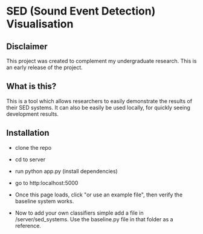 # SED (Sound Event Detection) Visualisation
## Disclaimer
This project was created to complement my undergraduate research. This is an early release of the project.

## What is this?
This is a tool which allows researchers to easily demonstrate the results of their SED systems. It can also be easily be used locally, for quickly seeing development results.

## Installation
- clone the repo
- cd to server
- run python app.py (install dependencies)
- go to http:localhost:5000

- Once this page loads, click "or use an example file", then verify the baseline system works.
- Now to add your own classifiers simple add a file in /server/sed_systems. Use the baseline.py file in that folder as a reference.
